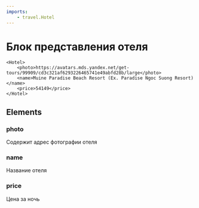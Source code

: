 ```yaml
---
imports:
    - travel.Hotel
---
```


# Блок представления отеля
```bml
<Hotel>
    <photo>https://avatars.mds.yandex.net/get-tours/99909/cd3c321af6293226465741e49abfd28b/large</photo>
    <name>Muine Paradise Beach Resort (Ex. Paradise Ngoc Suong Resort)</name>
    <price>54149</price>
</Hotel>
```

## Elements
### photo
Содержит адрес фотографии отеля

### name
Название отеля

### price
Цена за ночь
